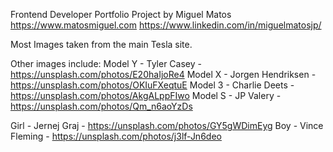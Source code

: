 Frontend Developer Portfolio Project by Miguel Matos
https://www.matosmiguel.com
https://www.linkedin.com/in/miguelmatosjp/

Most Images taken from the main Tesla site.

Other images include:
Model Y - Tyler Casey - https://unsplash.com/photos/E20haIjoRe4
Model X - Jorgen Hendriksen - https://unsplash.com/photos/OKIuFXeqtuE
Model 3 - Charlie Deets - https://unsplash.com/photos/AkgALppFIwo
Model S - JP Valery - https://unsplash.com/photos/Qm_n6aoYzDs

Girl - Jernej Graj - https://unsplash.com/photos/GY5gWDimEyg
Boy - Vince Fleming - https://unsplash.com/photos/j3lf-Jn6deo
